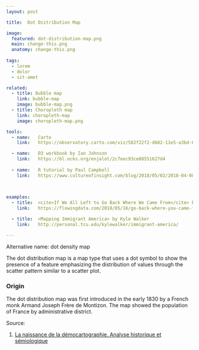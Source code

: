 ```yaml
---
layout: post

title:  Dot Distribution Map

image:
  featured: dot-distribution-map.png
  main: change-this.png
  anatomy: change-this.png
  
tags:
  - lorem
  - dolor
  - sit-amet

related:
  - title: Bubble map
    link: bubble-map
    image: bubble-map.png
  - title: Choropleth map
    link: choropleth-map
    image: choropleth-map.png

tools:
  - name:   Carto
    link:   https://observatory.carto.com/viz/582f22f2-d682-11e5-a3bd-0ecfd53eb7d3/public_map

  - name:   D3 workbook by Ian Johnson
    link:   https://bl.ocks.org/enjalot/2c7eec93ce68551627d4
    
  - name:   R tutorial by Paul Campbell
    link:   https://www.cultureofinsight.com/blog/2018/05/02/2018-04-08-multivariate-dot-density-maps-in-r-with-sf-ggplot2
    
    

examples:
  - title:  <cite>If We All Left to Go Back Where We Came From</cite> by Nathan Yau
    link:   https://flowingdata.com/2018/05/16/go-back-where-you-came-from/

  - title:  <Mapping Immigrant America> by Kyle Walker
    link:   http://personal.tcu.edu/kylewalker/immigrant-america/

---
```

Alternative name: dot density map

The dot distribution map is a map type that uses a dot symbol to show the presence of a feature emphasizing the distribution of values through the scatter pattern similar to a scatter plot.

### Origin

The dot distribution map was first introduced in the early 1830 by a French monk Armand Joseph Frère de Montizon. The map showed the population of France by administrative district.

Source: 

1. [La naissance de la démocartographie. Analyse historique et sémiologique](http://www.persee.fr/doc/espos_0755-7809_1984_num_2_2_956)
